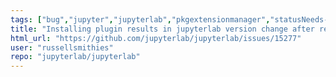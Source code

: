 ```yaml
---
tags: ["bug","jupyter","jupyterlab","pkgextensionmanager","statusNeeds-Triage"]
title: "Installing plugin results in jupyterlab version change after restart"
html_url: "https://github.com/jupyterlab/jupyterlab/issues/15277"
user: "russellsmithies"
repo: "jupyterlab/jupyterlab"
---
```


